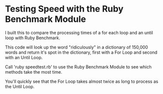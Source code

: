 Testing Speed with the Ruby Benchmark Module
============================================

I built this to compare the processing times of a for each loop and an until loop with Ruby Benchmark. 

This code will look up the word "ridiculously" in a dictionary of 150,000 words and return it's spot in the dictionary, first with a For Loop and second with an Until Loop. 

Call 'ruby speedtest.rb' to use the Ruby Benchmark Module to see which methods take the most time. 

You'll quickly see that the For Loop takes almost twice as long to process as the Until Loop.
